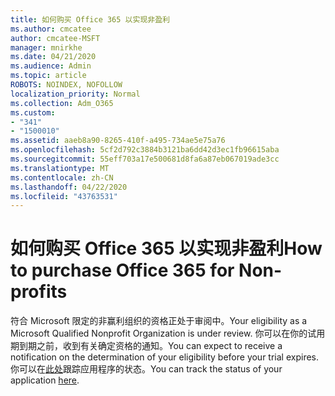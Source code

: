 ```yaml
---
title: 如何购买 Office 365 以实现非盈利
ms.author: cmcatee
author: cmcatee-MSFT
manager: mnirkhe
ms.date: 04/21/2020
ms.audience: Admin
ms.topic: article
ROBOTS: NOINDEX, NOFOLLOW
localization_priority: Normal
ms.collection: Adm_O365
ms.custom:
- "341"
- "1500010"
ms.assetid: aaeb8a90-8265-410f-a495-734ae5e75a76
ms.openlocfilehash: 5cf2d792c3884b3121ba6dd42d3ec1fb96615aba
ms.sourcegitcommit: 55eff703a17e500681d8fa6a87eb067019ade3cc
ms.translationtype: MT
ms.contentlocale: zh-CN
ms.lasthandoff: 04/22/2020
ms.locfileid: "43763531"
---
```

# <a name="how-to-purchase-office-365-for-non-profits"></a><span data-ttu-id="93574-102">如何购买 Office 365 以实现非盈利</span><span class="sxs-lookup"><span data-stu-id="93574-102">How to purchase Office 365 for Non-profits</span></span>

<span data-ttu-id="93574-103">符合 Microsoft 限定的非赢利组织的资格正处于审阅中。</span><span class="sxs-lookup"><span data-stu-id="93574-103">Your eligibility as a Microsoft Qualified Nonprofit Organization is under review.</span></span> <span data-ttu-id="93574-104">你可以在你的试用期到期之前，收到有关确定资格的通知。</span><span class="sxs-lookup"><span data-stu-id="93574-104">You can expect to receive a notification on the determination of your eligibility before your trial expires.</span></span> <span data-ttu-id="93574-105">你可以在[此处](https://eligibilityweb.azurewebsites.net/)跟踪应用程序的状态。</span><span class="sxs-lookup"><span data-stu-id="93574-105">You can track the status of your application [here](https://eligibilityweb.azurewebsites.net/).</span></span>